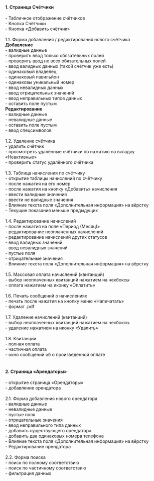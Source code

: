 
<h4>1. Страница Счётчики</h4>
- Табличное отображение счётчиков <br>
- Кнопка Счётчики<br>
- Кнопка «Добавить счётчик»<br><br>
1.1. Форма добавления / редактирования нового счётчика<br>
	<strong>Добавление</strong><br>
  - валидные данные<br>
		- проверить ввод только обязательных полей<br>
		- проверить ввод не всех обязательных полей<br>
	- ввод валидных данных (такой счётчик уже есть)<br>
		- одинаковый владелец<br>
		- одинаковый павильйон<br>
		- одинаковы уникальный номер<br>
	- ввод невалидных данных<br>
		- ввод отрицательных значений<br>
		- ввод неправильных типов данных<br>
		- оставить поле пустым<br>
	<strong>Редактирование</strong><br>
	- валидные данные<br>
	- невалидные данные<br>
		- оставить поле пустым<br>
		- ввод спецсимволов<br><br>
1.2. Удаление счётчика<br>
	- удалить счётчик<br>
	- просмотреть удалённые счётчики по нажатию на вкладку «Неактивные»<br>
	- проверить статус удалённого счётчика<br><br>
1.3. Таблица начисления по счётчику<br>
	- открытие таблицы начислений по счётчику <br>
  - после нажатия на его номер<br>
  - после нажатия на кнопку «Добавить» начисления<br>
	- ввести валидные значения<br>
	- ввести не валидные значения<br>
	- Влияние текста поля «Дополнительная информация» на вёрстку<br>
	- Текущие показания меньше предыдущих<br><br>
1.4. Редактирование начислений<br>
	- после нажатия на поле «Период (Месяц)»<br>
	- редактирование неоплаченных начислений<br>	
	- редактирование начислений других статусов<br>
	- ввод валидных значений<br>
	- ввод невалидных значений<br>
		- пустые поля<br>
		- отрицательные значения<br>
	- Влияние текста поля «Дополнительная информация» на вёрстку<br><br>
1.5. Массовая оплата начислений (квитанций)<br>
	- выбор неоплаченных квитанций нажатием на чекбоксы<br>
	- оплата нажатием на иконку «Оплатить»<br><br>
1.6. Печать сообщений о начислениях<br>
	- печать после нажатия на кнопку меню «Напечатать»<br>
	- формат .pdf<br><br>
1.7. Удаление начислений (квитанций)<br>
	- выбор неоплаченных квитанций нажатием на чекбоксы<br>
	- удаление нажатием на иконку «Удалить»<br><br>
1.8. Квитанции <br>
	- полная оплата <br>
	- частичная оплата <br>
	- окно сообщений об о произведённой оплате <br><br>

<h4>2. Страница «Арендаторы»</h4>
	- открытие страница «Орендаторы»<br>
	- добавление орендатора<br><br>
2.1. Форма добавления нового орендатора<br>
	- валидные данные<br>
	- невалидные данные<br>
		- пустые поля<br>
		- отрицательные значения<br>
		- ввод неправильного типа данных<br>
	- добавить существующего орендатора<br>
	- добавить два одинаковых номера телефона<br>
	- Влияние текста поля «Дополнительная информация» на вёрстку<br>
	- Редактирование орендатора<br><br>
2.2. Форма поиска<br>
		- поиск по полному соответствию<br>
		- поиск по частичному соответствию<br>
		- фильтрация данных<br>
